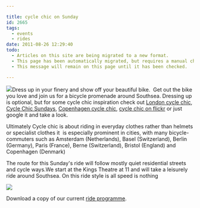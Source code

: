 ```yaml
---

title: cycle chic on Sunday
id: 2665
tags:
  - events
  - rides
date: 2011-08-26 12:29:40
todo:
  - Articles on this site are being migrated to a new format.
  - This page has been automatically migrated, but requires a manual check-&-tune to ensure the format and links all work as expected.
  - This message will remain on this page until it has been checked.

---
```


[![](/assets/5898638167_d4a112563e_b1-150x150.jpg)](http://www.pompeybug.co.uk/2011/08/cycle-chic-on-sunday/5898638167_d4a112563e_b-2/)Dress up in your finery and show off your beautiful bike.  Get out the bike you love and join us for a bicycle promenade around Southsea. Dressing up is optional, but for some cycle chic inspiration check out [London cycle chic](http://londoncyclechic.blogspot.com/search/label/Cycle%20fashion%20 "London cycle chic"), [Cycle Chic Sundays](http://www.cyclechicsundays.com/ "Cycle chic sundays"), [Copenhagen cycle chic](http://www.copenhagencyclechic.com/ "copenhagen"), [cycle chic on flickr](http://www.flickr.com/photos/16nine/sets/72157594400316816/ "flickr") or just google it and take a look.

Ultimately Cycle chic is about riding in everyday clothes rather than helmets or specialist clothes it  is especially prominent in cities, with many bicycle-commuters such as Amsterdam (Netherlands), Basel (Switzerland), Berlin (Germany), Paris (France), Berne (Switzerland), Bristol (England) and Copenhagen (Denmark)

The route for this Sunday's ride will follow mostly quiet residential streets and cycle ways.We start at the Kings Theatre at 11 and will take a leisurely ride around Southsea. On this ride style is all speed is nothing![![](/assets/vintagebikesald-150x150.jpg)](http://www.pompeybug.co.uk/2011/08/cycle-chic-on-sunday/vintagebikesald/)

[![](/assets/pashley-poppy-hybrid-bike-PINK1-150x150.jpg)](http://www.pompeybug.co.uk/2011/08/cycle-chic-on-sunday/pashley-poppy-hybrid-bike-pink-2/)






Download a copy of our current [ride programme](../wp-content/uploads/2011/08/Portsmouth-Cycle-Forum-Ride-programme-2011.pdf "Portsmouth Cycle forum ride programme july-October 2011").